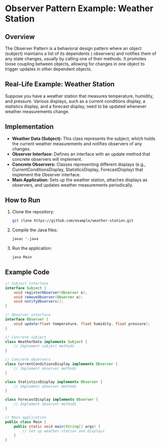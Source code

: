 # Observer Pattern Example: Weather Station

## Overview

The Observer Pattern is a behavioral design pattern where an object (subject) maintains a list of its dependents (
observers) and notifies them of any state changes, usually by calling one of their methods. It promotes loose coupling
between objects, allowing for changes in one object to trigger updates in other dependent objects.

## Real-Life Example: Weather Station

Suppose you have a weather station that measures temperature, humidity, and pressure. Various displays, such as a
current conditions display, a statistics display, and a forecast display, need to be updated whenever weather
measurements change.

## Implementation

- **Weather Data (Subject):** This class represents the subject, which holds the current weather measurements and
  notifies observers of any changes.
- **Observer Interface:** Defines an interface with an update method that concrete observers will implement.
- **Concrete Observers:** Classes representing different displays (e.g., CurrentConditionsDisplay, StatisticsDisplay,
  ForecastDisplay) that implement the Observer interface.
- **Main Application:** Sets up the weather station, attaches displays as observers, and updates weather measurements
  periodically.

## How to Run

1. Clone the repository:
    ```bash
    git clone https://github.com/example/weather-station.git
    ```

2. Compile the Java files:
    ```bash
    javac *.java
    ```

3. Run the application:
    ```bash
    java Main
    ```

## Example Code

```java
// Subject interface
interface Subject {
    void registerObserver(Observer o);
    void removeObserver(Observer o);
    void notifyObservers();
}

// Observer interface
interface Observer {
    void update(float temperature, float humidity, float pressure);
}

// Concrete subject
class WeatherData implements Subject {
    // Implement subject methods
}

// Concrete observers
class CurrentConditionsDisplay implements Observer {
    // Implement observer methods
}

class StatisticsDisplay implements Observer {
    // Implement observer methods
}

class ForecastDisplay implements Observer {
    // Implement observer methods
}

// Main application
public class Main {
    public static void main(String[] args) {
        // Set up weather station and displays
    }
}
